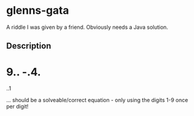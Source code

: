 # glenns-gata
A riddle I was given by a friend. Obviously needs a Java solution.

## Description
 9..
-.4.
====
 ..1
 
 ... should be a solveable/correct equation - only using the digits 1-9 once per digit!
